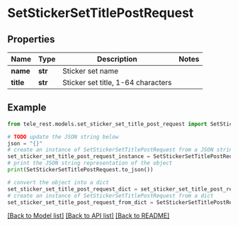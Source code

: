 # SetStickerSetTitlePostRequest


## Properties

Name | Type | Description | Notes
------------ | ------------- | ------------- | -------------
**name** | **str** | Sticker set name | 
**title** | **str** | Sticker set title, 1-64 characters | 

## Example

```python
from tele_rest.models.set_sticker_set_title_post_request import SetStickerSetTitlePostRequest

# TODO update the JSON string below
json = "{}"
# create an instance of SetStickerSetTitlePostRequest from a JSON string
set_sticker_set_title_post_request_instance = SetStickerSetTitlePostRequest.from_json(json)
# print the JSON string representation of the object
print(SetStickerSetTitlePostRequest.to_json())

# convert the object into a dict
set_sticker_set_title_post_request_dict = set_sticker_set_title_post_request_instance.to_dict()
# create an instance of SetStickerSetTitlePostRequest from a dict
set_sticker_set_title_post_request_from_dict = SetStickerSetTitlePostRequest.from_dict(set_sticker_set_title_post_request_dict)
```
[[Back to Model list]](../README.md#documentation-for-models) [[Back to API list]](../README.md#documentation-for-api-endpoints) [[Back to README]](../README.md)


